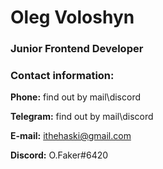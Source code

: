 # Oleg Voloshyn
### Junior Frontend Developer
### Contact information:

**Phone:** find out by mail\discord

**Telegram:** find out by mail\discord

**E-mail:** ithehaski@gmail.com

**Discord:** O.Faker#6420

